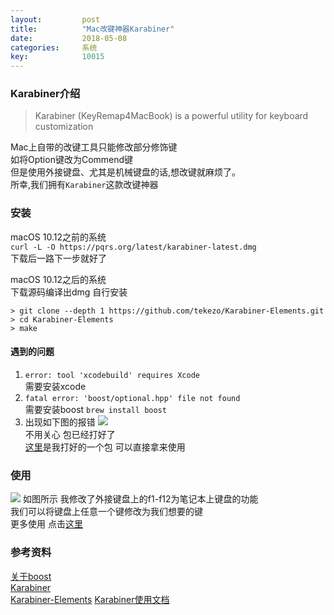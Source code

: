 ```yaml
---
layout: 		post
title:			"Mac改键神器Karabiner"
date:			2018-05-08
categories:		系统
key: 			10015
---
```


### Karabiner介绍
>Karabiner (KeyRemap4MacBook) is a powerful utility for keyboard customization  

Mac上自带的改键工具只能修改部分修饰键  
如将Option键改为Commend键  
但是使用外接键盘、尤其是机械键盘的话,想改键就麻烦了。  
所幸,我们拥有`Karabiner`这款改键神器  

### 安装
macOS 10.12之前的系统  
`curl -L -O https://pqrs.org/latest/karabiner-latest.dmg`  
下载后一路下一步就好了  

macOS 10.12之后的系统  
下载源码编译出dmg 自行安装  
```
> git clone --depth 1 https://github.com/tekezo/Karabiner-Elements.git
> cd Karabiner-Elements
> make
```

#### 遇到的问题
1. `error: tool 'xcodebuild' requires Xcode`  
需要安装xcode  
2. `fatal error: 'boost/optional.hpp' file not found`  
需要安装boost `brew install boost`  
3. 出现如下图的报错
![](http://77wdec.com1.z0.glb.clouddn.com/WX20180508-185907@2x.png)  
不用关心 包已经打好了  
[这里](https://pan.baidu.com/s/1iNM-qq0XG2pGrGJ_uHhznA)是我打好的一个包 可以直接拿来使用  

### 使用
![](http://77wdec.com1.z0.glb.clouddn.com/WX20180509-154509.png)
如图所示 我修改了外接键盘上的f1-f12为笔记本上键盘的功能  
我们可以将键盘上任意一个键修改为我们想要的键  
更多使用 点击[这里](https://pqrs.org/osx/karabiner/document.html)

### 参考资料
[关于boost](https://www.boost.org)  
[Karabiner](https://github.com/tekezo/Karabiner)  
[Karabiner-Elements](https://github.com/tekezo/Karabiner-Elements)
[Karabiner使用文档](https://pqrs.org/osx/karabiner/document.html)
